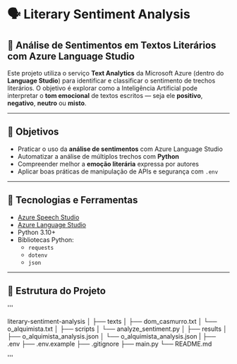 # 🗣️ Literary Sentiment Analysis

## 📖 Análise de Sentimentos em Textos Literários com Azure Language Studio

Este projeto utiliza o serviço **Text Analytics** da Microsoft Azure (dentro do **Language Studio**) para identificar e classificar o sentimento de trechos literários. O objetivo é explorar como a Inteligência Artificial pode interpretar o **tom emocional** de textos escritos — seja ele **positivo**, **negativo**, **neutro** ou **misto**.

---

## 📌 Objetivos

- Praticar o uso da **análise de sentimentos** com Azure Language Studio
- Automatizar a análise de múltiplos trechos com **Python**
- Compreender melhor a **emoção literária** expressa por autores
- Aplicar boas práticas de manipulação de APIs e segurança com `.env`

---

## 🔧 Tecnologias e Ferramentas

- [Azure Speech Studio](https://speech.microsoft.com/)
- [Azure Language Studio](https://language.azure.com/)
- Python 3.10+
- Bibliotecas Python:
  - `requests`
  - `dotenv`
  - `json`

---

## 📁 Estrutura do Projeto
'''

literary-sentiment-analysis
│
├── texts
│ ├── dom_casmurro.txt
│ └── o_alquimista.txt
│
├── scripts 
│ └── analyze_sentiment.py 
│
├── results 
│ ├── o_alquimista_analysis.json 
│ └── o_alquimista_analysis.json
|
├── .env 
├── .env.example 
├── .gitignore 
├── main.py 
└── README.md

'''

